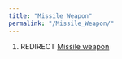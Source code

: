 ```yaml
---
title: "Missile Weapon"
permalink: "/Missile_Weapon/"
---
```


1.  REDIRECT [Missile weapon](Missile_weapon "wikilink")